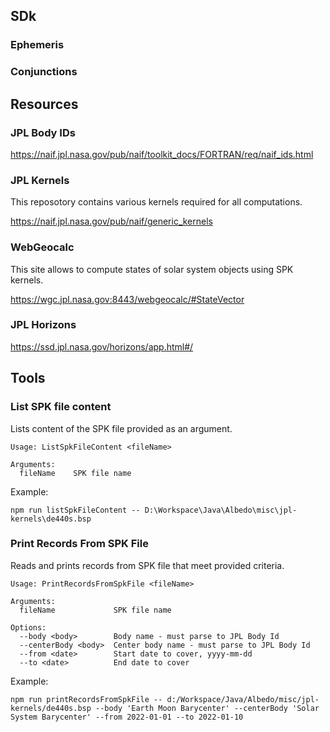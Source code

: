 ## SDk

### Ephemeris

### Conjunctions

## Resources

### JPL Body IDs
https://naif.jpl.nasa.gov/pub/naif/toolkit_docs/FORTRAN/req/naif_ids.html

### JPL Kernels
This reposotory contains various kernels required for all computations.

https://naif.jpl.nasa.gov/pub/naif/generic_kernels

### WebGeocalc
This site allows to compute states of solar system objects using SPK kernels.

https://wgc.jpl.nasa.gov:8443/webgeocalc/#StateVector

### JPL Horizons

https://ssd.jpl.nasa.gov/horizons/app.html#/

## Tools

### List SPK file content

Lists content of the SPK file provided as an argument.

```
Usage: ListSpkFileContent <fileName>

Arguments:
  fileName    SPK file name
```

Example:
```
npm run listSpkFileContent -- D:\Workspace\Java\Albedo\misc\jpl-kernels\de440s.bsp
```

### Print Records From SPK File

Reads and prints records from SPK file that meet provided criteria.

```
Usage: PrintRecordsFromSpkFile <fileName>

Arguments:
  fileName             SPK file name

Options:
  --body <body>        Body name - must parse to JPL Body Id
  --centerBody <body>  Center body name - must parse to JPL Body Id
  --from <date>        Start date to cover, yyyy-mm-dd
  --to <date>          End date to cover
```

Example:
```
npm run printRecordsFromSpkFile -- d:/Workspace/Java/Albedo/misc/jpl-kernels/de440s.bsp --body 'Earth Moon Barycenter' --centerBody 'Solar System Barycenter' --from 2022-01-01 --to 2022-01-10
```